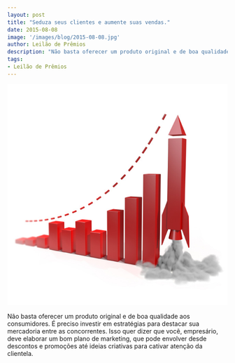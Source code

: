 ```yaml
---
layout: post
title: "Seduza seus clientes e aumente suas vendas."
date: 2015-08-08
image: '/images/blog/2015-08-08.jpg'
author: Leilão de Prêmios
description: "Não basta oferecer um produto original e de boa qualidade aos consumidores."
tags:
- Leilão de Prêmios
---
```


![Alt text](/images/blog/2015-08-08.jpg "Leilão de Prêmios no Google.")

Não basta oferecer um produto original e de boa qualidade aos consumidores. É preciso investir em estratégias para destacar sua mercadoria entre as concorrentes. Isso quer dizer que você, empresário, deve elaborar um bom plano de marketing, que pode envolver desde descontos e promoções até ideias criativas para cativar atenção da clientela.